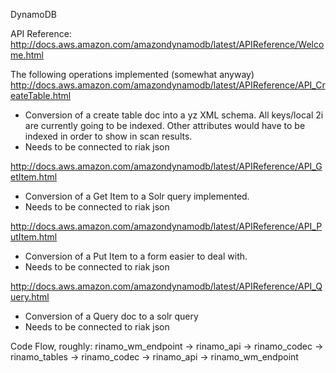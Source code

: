 DynamoDB

API Reference:
http://docs.aws.amazon.com/amazondynamodb/latest/APIReference/Welcome.html

The following operations implemented (somewhat anyway)
http://docs.aws.amazon.com/amazondynamodb/latest/APIReference/API_CreateTable.html

- Conversion of a create table doc into a yz XML schema. All keys/local 2i are currently going to be indexed. Other attributes would have to be indexed in order to show in scan results.
- Needs to be connected to riak json

http://docs.aws.amazon.com/amazondynamodb/latest/APIReference/API_GetItem.html

- Conversion of a Get Item to a Solr query implemented.
- Needs to be connected to riak json

http://docs.aws.amazon.com/amazondynamodb/latest/APIReference/API_PutItem.html

- Conversion of a Put Item to a form easier to deal with.
- Needs to be connected to riak json

http://docs.aws.amazon.com/amazondynamodb/latest/APIReference/API_Query.html

- Conversion of a Query doc to a solr query
- Needs to be connected to riak json

Code Flow, roughly:
rinamo_wm_endpoint -> rinamo_api -> rinamo_codec -> rinamo_tables -> rinamo_codec -> rinamo_api -> rinamo_wm_endpoint

